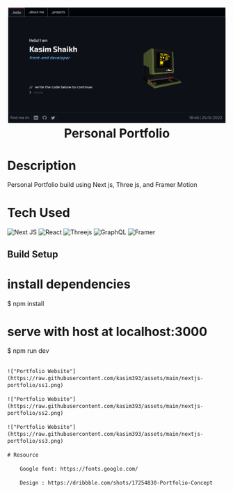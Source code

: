<div align="center">
      <h1> <img src="https://raw.githubusercontent.com/kasim393/assets/main/nextjs-portfolio/ss4.png" width="500px"><br/>Personal Portfolio</h1>
     </div>

# Description

Personal Portfolio build using Next js, Three js, and Framer Motion

# Tech Used

![Next JS](https://img.shields.io/badge/Next-black?style=for-the-badge&logo=next.js&logoColor=white)
![React](https://img.shields.io/badge/react-%2320232a.svg?style=for-the-badge&logo=react&logoColor=%2361DAFB)
![Threejs](https://img.shields.io/badge/threejs-black?style=for-the-badge&logo=three.js&logoColor=white)
![GraphQL](https://img.shields.io/badge/-GraphQL-E10098?style=for-the-badge&logo=graphql&logoColor=white)
![Framer](https://img.shields.io/badge/Framer-black?style=for-the-badge&logo=framer&logoColor=blue)

## Build Setup

# install dependencies

$ npm install

# serve with host at localhost:3000

$ npm run dev

```

!["Portfolio Website"](https://raw.githubusercontent.com/kasim393/assets/main/nextjs-portfolio/ss1.png)

!["Portfolio Website"](https://raw.githubusercontent.com/kasim393/assets/main/nextjs-portfolio/ss2.png)

!["Portfolio Website"](https://raw.githubusercontent.com/kasim393/assets/main/nextjs-portfolio/ss3.png)

# Resource

    Google font: https://fonts.google.com/

    Design : https://dribbble.com/shots/17254830-Portfolio-Concept
```
